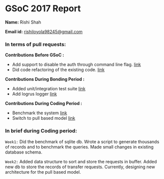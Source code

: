 # GSoC 2017 Report

**Name:** Rishi Shah

**Email id:** rishiloyola98245@gmail.com

### In terms of pull requests:

**Contributions Before GSoC :**
- Add support to disable the auth through command line flag. [link](https://github.com/vkuznet/transfer2go/pull/2)
- Did code refactoring of the existing code. [link](https://github.com/vkuznet/transfer2go/pull/4)

**Contributions During Bonding Period :**
- Added unit/integration test suite [link](https://github.com/vkuznet/transfer2go/pull/20)
- Add logrus logger [link](https://github.com/vkuznet/transfer2go/pull/22)

**Contributions During Coding Period :**
- Benchmark the system [link](https://github.com/vkuznet/transfer2go/pull/23)
- Switch to pull based model [link](https://github.com/vkuznet/transfer2go/pull/26)

### In brief during Coding period:

`Week1:` Did the benchmark of sqlite db. Wrote a script to generate thousands of records and to benchmark the queries. Made small changes in existing database schema.

`Week2:` Added data structure to sort and store the requests in buffer. Added new db to store the records of transfer requests. Currently, designing new architecture for the pull based model.

